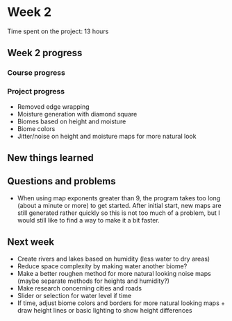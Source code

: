 # Week 2

Time spent on the project: 13 hours

## Week 2 progress

### Course progress

### Project progress

* Removed edge wrapping
* Moisture generation with diamond square
* Biomes based on height and moisture
* Biome colors
* Jitter/noise on height and moisture maps for more natural look

## New things learned

## Questions and problems

* When using map exponents greater than 9, the program takes too long (about a minute or more) to 
get started. After initial start, new maps are still generated rather quickly so this is not too much of a problem, but I would still like to find a way to make it a bit faster.

## Next week

* Create rivers and lakes based on humidity (less water to dry areas)
* Reduce space complexity by making water another biome?
* Make a better roughen method for more natural looking noise maps (maybe separate methods for heights and humidity?)
* Make research concerning cities and roads
* Slider or selection for water level if time
* If time, adjust biome colors and borders for more natural looking maps + draw height lines
or basic lighting to show height differences
